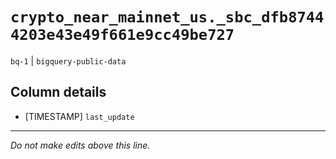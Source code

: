 # `crypto_near_mainnet_us._sbc_dfb87444203e43e49f661e9cc49be727`
`bq-1` | `bigquery-public-data`

## Column details
* [TIMESTAMP] `last_update`

-------------------------------------------------------------------------------
*Do not make edits above this line.*
